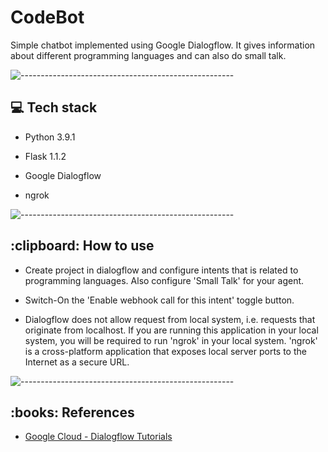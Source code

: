 # CodeBot

Simple chatbot implemented using Google Dialogflow. It gives information about different programming languages and can also do small talk.

![-----------------------------------------------------](https://raw.githubusercontent.com/andreasbm/readme/master/assets/lines/rainbow.png)
<h2> 💻 Tech stack</h2>
<ul>
  <li>
    <p>Python 3.9.1</p>
  </li>
  <li>
    <p>Flask 1.1.2</p>
  </li>
  <li>
    <p>Google Dialogflow</p>
  </li>
  <li>
    <p>ngrok</p>
  </li>
</ul>

![-----------------------------------------------------](https://raw.githubusercontent.com/andreasbm/readme/master/assets/lines/rainbow.png)

<h2> :clipboard: How to use </h2>
<ul>
  <li>
    <p>Create project in dialogflow and configure intents that is related to programming languages. Also configure 'Small Talk' for your agent. </p>
  </li>
  <li>
    <p>Switch-On the 'Enable webhook call for this intent' toggle button. </p>
  </li>
  <li>
    <p>Dialogflow does not allow request from local system, i.e. requests that originate from localhost. If you are running this application in your local system, you will be required to run 'ngrok' in your local system. 'ngrok' is a cross-platform application that exposes local server ports to the Internet as a secure URL. </p>
  </li>
</ul>


![-----------------------------------------------------](https://raw.githubusercontent.com/andreasbm/readme/master/assets/lines/rainbow.png)

<h2> :books: References</h2>
<ul>
  <li>
    <p><a href="https://cloud.google.com/dialogflow/es/docs/tutorials">Google Cloud - Dialogflow Tutorials</a></p>
  </li>
</ul>
